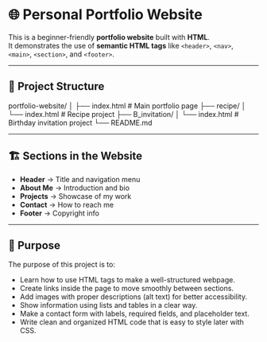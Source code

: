 # 🌐 Personal Portfolio Website  

This is a beginner-friendly **portfolio website** built with **HTML**.  
It demonstrates the use of **semantic HTML tags** like `<header>`, `<nav>`, `<main>`, `<section>`, and `<footer>`.

---

## 📂 Project Structure  

portfolio-website/
│
├── index.html        # Main portfolio page
├── recipe/
│   └── index.html    # Recipe project
├── B_invitation/
│   └── index.html    # Birthday invitation project
└── README.md

---

## 🏗️ Sections in the Website  

- **Header** → Title and navigation menu  
- **About Me** → Introduction and bio  
- **Projects** → Showcase of my work  
- **Contact** → How to reach me  
- **Footer** → Copyright info  

---

## 🎯 Purpose  

The purpose of this project is to:  
- Learn how to use HTML tags to make a well-structured webpage.
- Create links inside the page to move smoothly between sections.
-	Add images with proper descriptions (alt text) for better accessibility.
-	Show information using lists and tables in a clear way.
- Make a contact form with labels, required fields, and placeholder text.
- Write clean and organized HTML code that is easy to style later with CSS.

